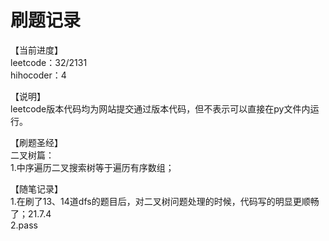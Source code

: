 # 刷题记录

【当前进度】  
leetcode：32/2131  
hihocoder：4  
  
【说明】  
leetcode版本代码均为网站提交通过版本代码，但不表示可以直接在py文件内运行。  

【刷题圣经】    
二叉树篇：  
1.中序遍历二叉搜索树等于遍历有序数组；  

【随笔记录】  
1.在刷了13、14道dfs的题目后，对二叉树问题处理的时候，代码写的明显更顺畅了；21.7.4  
2.pass  